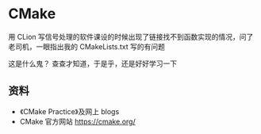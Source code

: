 # CMake

用 CLion 写信号处理的软件课设的时候出现了链接找不到函数实现的情况，问了老司机，一眼指出我的 CMakeLists.txt 写的有问题    

这是什么鬼？  查查才知道，于是乎，还是好好学习一下    


## 资料

- 《CMake Practice》及网上 blogs
- CMake 官方网站  https://cmake.org/
